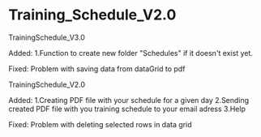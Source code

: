 # Training_Schedule_V2.0

TrainingSchedule_V3.0

Added:
1.Function to create new folder "Schedules" if it doesn't exist yet.

Fixed:
Problem with saving data from dataGrid to pdf

TrainingSchedule_V2.0

Added:
1.Creating PDF file with your schedule for a given day
2.Sending created PDF file with you training schedule to your email adress
3.Help

Fixed:
Problem with deleting selected rows in data grid
